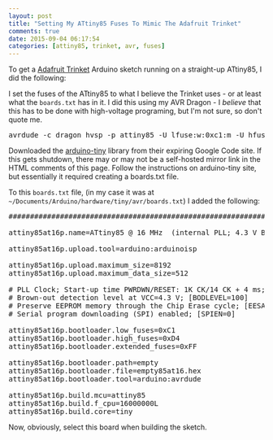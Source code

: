 ```yaml
---
layout: post
title: "Setting My ATtiny85 Fuses To Mimic The Adafruit Trinket"
comments: true
date: 2015-09-04 06:17:54
categories: [attiny85, trinket, avr, fuses]
---
```


To get a [Adafruit Trinket](https://www.adafruit.com/products/2000) Arduino sketch running on a straight-up ATtiny85, I did the following:

I set the fuses of the ATtiny85 to what I believe the Trinket uses - or at least what the `boards.txt` has in it. I did this using my AVR Dragon - I _believe_ that this has to be done with high-voltage programing, but I'm not sure, so don't quote me.

<pre>
avrdude -c dragon_hvsp -p attiny85 -U lfuse:w:0xc1:m -U hfuse:w:0xd4:m -U efuse:w:0xff:m -P usb
</pre>

Downloaded the [arduino-tiny](https://code.google.com/p/arduino-tiny/) library from their expiring Google Code site. If this gets shutdown, there may or may not be a self-hosted mirror link in the HTML comments of this page. Follow the instructions on arduino-tiny site, but essentially it required creating a boards.txt file.

<!--
I backed up here because google code is shutting down... http://media.jaywiggins.com.s3.amazonaws.com/files/arduino-tiny-0150-0020.zip
-->

To this `boards.txt` file, (in my case it was at `~/Documents/Arduino/hardware/tiny/avr/boards.txt`) I added the following:

<pre>
###########################################################################

attiny85at16p.name=ATtiny85 @ 16 MHz  (internal PLL; 4.3 V BOD)

attiny85at16p.upload.tool=arduino:arduinoisp

attiny85at16p.upload.maximum_size=8192
attiny85at16p.upload.maximum_data_size=512

# PLL Clock; Start-up time PWRDWN/RESET: 1K CK/14 CK + 4 ms; [CKSEL=0001 SUT=00]
# Brown-out detection level at VCC=4.3 V; [BODLEVEL=100]
# Preserve EEPROM memory through the Chip Erase cycle; [EESAVE=0]
# Serial program downloading (SPI) enabled; [SPIEN=0]

attiny85at16p.bootloader.low_fuses=0xC1
attiny85at16p.bootloader.high_fuses=0xD4
attiny85at16p.bootloader.extended_fuses=0xFF

attiny85at16p.bootloader.path=empty
attiny85at16p.bootloader.file=empty85at16.hex
attiny85at16p.bootloader.tool=arduino:avrdude

attiny85at16p.build.mcu=attiny85
attiny85at16p.build.f_cpu=16000000L
attiny85at16p.build.core=tiny
</pre>

Now, obviously, select this board when building the sketch.
